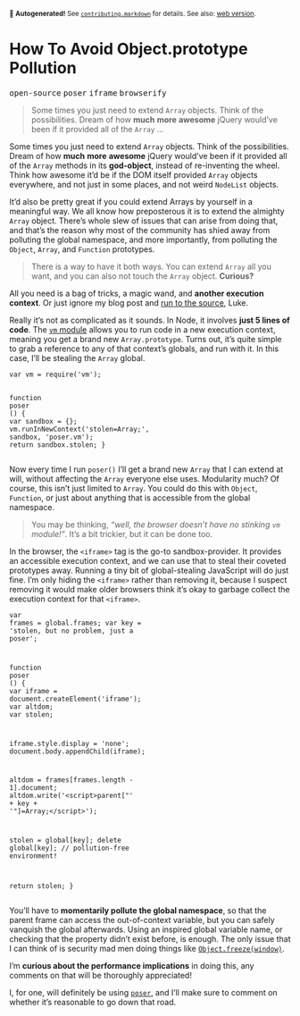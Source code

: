 <sub>&#x1F6A8; <strong>Autogenerated!</strong> See <a href="https://github.com/ponyfoo/articles/tree/noindex/contributing.markdown"><code>contributing.markdown</code></a> for details. See also: <a href="https://ponyfoo.com/articles/how-to-avoid-objectprototype-pollution">web version</a>.</sub>

<a href="https://ponyfoo.com/articles/how-to-avoid-objectprototype-pollution"><div></div></a>

<h1>How To Avoid Object.prototype Pollution</h1>

<p><kbd>open-source</kbd> <kbd>poser</kbd> <kbd>iframe</kbd> <kbd>browserify</kbd></p>

<blockquote><p>Some times you just need to extend <code>Array</code> objects. Think of the possibilities. Dream of how <strong>much</strong> <strong>more</strong> <strong>awesome</strong> jQuery would&#x2019;ve been if it provided all of the <code>Array</code> &#x2026;</p></blockquote>

<div><p>Some times you just need to extend <code class="md-code md-code-inline">Array</code> objects. Think of the possibilities. Dream of how <strong>much</strong> <strong>more</strong> <strong>awesome</strong> jQuery would&#x2019;ve been if it provided all of the <code class="md-code md-code-inline">Array</code> methods in its <strong>god-object</strong>, instead of re-inventing the wheel. Think how awesome it&#x2019;d be if the DOM itself provided <code class="md-code md-code-inline">Array</code> objects everywhere, and not just in some places, and not weird <code class="md-code md-code-inline">NodeList</code> objects.</p></div>

<div></div>

<div><p>It&#x2019;d also be pretty great if you could extend Arrays by yourself in a meaningful way. We all know how preposterous it is to extend the almighty <code class="md-code md-code-inline">Array</code> object. There&#x2019;s whole slew of issues that can arise from doing that, and that&#x2019;s the reason why most of the community has shied away from polluting the global namespace, and more importantly, from polluting the <code class="md-code md-code-inline">Object</code>, <code class="md-code md-code-inline">Array</code>, and <code class="md-code md-code-inline">Function</code> prototypes.</p> <blockquote> <p>There is a way to have it both ways. You can extend <code class="md-code md-code-inline">Array</code> all you want, and you can also not touch the <code class="md-code md-code-inline">Array</code> object. <strong>Curious?</strong></p> </blockquote> <p>All you need is a bag of tricks, a magic wand, and <strong>another execution context</strong>. Or just ignore my blog post and <a href="https://github.com/bevacqua/poser" target="_blank">run to the source</a>, Luke.</p></div>

<div><p>Really it&#x2019;s not as complicated as it sounds. In Node, it involves <strong>just 5 lines of code</strong>. The <a href="http://nodejs.org/api/vm.html" target="_blank" aria-label="Node.js API Documentation"><code class="md-code md-code-inline">vm</code> module</a> allows you to run code in a new execution context, meaning you get a brand new <code class="md-code md-code-inline">Array.prototype</code>. Turns out, it&#x2019;s quite simple to grab a reference to any of that context&#x2019;s globals, and run with it. In this case, I&#x2019;ll be stealing the <code class="md-code md-code-inline">Array</code> global.</p> <pre class="md-code-block"><code class="md-code md-lang-javascript"><span class="md-code-keyword">var</span> vm = <span class="md-code-built_in">require</span>(<span class="md-code-string">&apos;vm&apos;</span>);

<span class="md-code-function"><span class="md-code-keyword">function</span> <span class="md-code-title">poser</span> <span class="md-code-params">()</span> </span>{
  <span class="md-code-keyword">var</span> sandbox = {};
  vm.runInNewContext(<span class="md-code-string">&apos;stolen=Array;&apos;</span>, sandbox, <span class="md-code-string">&apos;poser.vm&apos;</span>);
  <span class="md-code-keyword">return</span> sandbox.stolen;
}
</code></pre> <p>Now every time I run <code class="md-code md-code-inline">poser()</code> I&#x2019;ll get a brand new <code class="md-code md-code-inline">Array</code> that I can extend at will, without affecting the <code class="md-code md-code-inline">Array</code> everyone else uses. Modularity much? Of course, this isn&#x2019;t just limited to <code class="md-code md-code-inline">Array</code>. You could do this with <code class="md-code md-code-inline">Object</code>, <code class="md-code md-code-inline">Function</code>, or just about anything that is accessible from the global namespace.</p> <blockquote> <p>You may be thinking, <em>&#x201C;well, the browser doesn&#x2019;t have no stinking <code class="md-code md-code-inline">vm</code> module!&#x201D;</em>. It&#x2019;s a bit trickier, but it can be done too.</p> </blockquote> <p>In the browser, the <code class="md-code md-code-inline">&lt;iframe&gt;</code> tag is the go-to sandbox-provider. It provides an accessible execution context, and we can use that to steal their coveted prototypes away. Running a tiny bit of global-stealing JavaScript will do just fine. I&#x2019;m only hiding the <code class="md-code md-code-inline">&lt;iframe&gt;</code> rather than removing it, because I suspect removing it would make older browsers think it&#x2019;s okay to garbage collect the execution context for that <code class="md-code md-code-inline">&lt;iframe&gt;</code>.</p> <pre class="md-code-block"><code class="md-code md-lang-javascript"><span class="md-code-keyword">var</span> frames = global.frames;
<span class="md-code-keyword">var</span> key = <span class="md-code-string">&apos;stolen, but no problem, just a poser&apos;</span>;

<span class="md-code-function"><span class="md-code-keyword">function</span> <span class="md-code-title">poser</span> <span class="md-code-params">()</span> </span>{
  <span class="md-code-keyword">var</span> iframe = <span class="md-code-built_in">document</span>.createElement(<span class="md-code-string">&apos;iframe&apos;</span>);
  <span class="md-code-keyword">var</span> altdom;
  <span class="md-code-keyword">var</span> stolen;

  iframe.style.display = <span class="md-code-string">&apos;none&apos;</span>;
  <span class="md-code-built_in">document</span>.body.appendChild(iframe);

  altdom = frames[frames.length - <span class="md-code-number">1</span>].document;
  altdom.write(<span class="md-code-string">&apos;&lt;script&gt;parent[&quot;&apos;</span> + key + <span class="md-code-string">&apos;&quot;]=Array;&lt;\/script&gt;&apos;</span>);

  stolen = global[key];
  <span class="md-code-keyword">delete</span> global[key]; <span class="md-code-comment">// pollution-free environment!</span>

  <span class="md-code-keyword">return</span> stolen;
}
</code></pre> <p>You&#x2019;ll have to <strong>momentarily pollute the global namespace</strong>, so that the parent frame can access the out-of-context variable, but you can safely vanquish the global afterwards. Using an inspired global variable name, or checking that the property didn&#x2019;t exist before, is enough. The only issue that I can think of is security mad men doing things like <a href="https://developer.mozilla.org/en-US/docs/Web/JavaScript/Reference/Global_Objects/Object/freeze" target="_blank" aria-label="Object.freeze - MDN"><code class="md-code md-code-inline">Object.freeze(window)</code></a>.</p> <p>I&#x2019;m <strong>curious about the performance implications</strong> in doing this, any comments on that will be thoroughly appreciated!</p> <p>I, for one, will definitely be using <a href="https://github.com/bevacqua/poser" target="_blank" aria-label="poser on GitHub"><code class="md-code md-code-inline">poser</code></a>, and I&#x2019;ll make sure to comment on whether it&#x2019;s reasonable to go down that road.</p></div>
